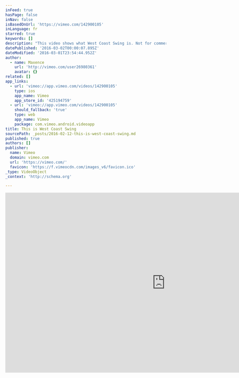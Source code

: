 ```yaml
---
inFeed: true
hasPage: false
inNav: false
isBasedOnUrl: 'https://vimeo.com/142900105'
inLanguage: fr
starred: true
keywords: []
description: "This video shows what West Coast Swing is. Not for commercial use. Only to promote West Coast Swing. Cette vidéo montre ce qu'est le West Coast Swing. Filmé à Nantes et dans les environs. Pas d'usage commercial, uniquement pour promouvoir le West Coast Swing. \"Fire\" Gavin DeGraw"
datePublished: '2016-03-02T00:00:07.895Z'
dateModified: '2016-03-01T23:54:44.952Z'
author:
  - name: Maxence
    url: 'http://vimeo.com/user26980361'
    avatar: {}
related: []
app_links:
  - url: 'vimeo://app.vimeo.com/videos/142900105'
    type: ios
    app_name: Vimeo
    app_store_id: '425194759'
  - url: 'vimeo://app.vimeo.com/videos/142900105'
    should_fallback: 'true'
    type: web
    app_name: Vimeo
    package: com.vimeo.android.videoapp
title: This is West Coast Swing
sourcePath: _posts/2016-02-12-this-is-west-coast-swing.md
published: true
authors: []
publisher:
  name: Vimeo
  domain: vimeo.com
  url: 'https://vimeo.com/'
  favicon: 'https://f.vimeocdn.com/images_v6/favicon.ico'
_type: VideoObject
_context: 'http://schema.org'

---
```

<iframe src="https://cdn.embedly.com/widgets/media.html?src=https%3A%2F%2Fplayer.vimeo.com%2Fvideo%2F142900105&amp;url=https%3A%2F%2Fvimeo.com%2F142900105&amp;image=http%3A%2F%2Fi.vimeocdn.com%2Fvideo%2F540366824_1280.jpg&amp;key=b7d04c9b404c499eba89ee7072e1c4f7&amp;type=text%2Fhtml&amp;schema=vimeo" width="1000" height="563" scrolling="no" frameborder="0" allowfullscreen="allowfullscreen" style=""></iframe>